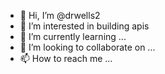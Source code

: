 - 👋 Hi, I’m @drwells2
- 👀 I’m interested in building apis  
- 🌱 I’m currently learning ...
- 💞️ I’m looking to collaborate on ...
- 📫 How to reach me ...

<!---
drwells2/drwells2 is a ✨ special ✨ repository because its `README.md` (this file) appears on your GitHub profile.
You can click the Preview link to take a look at your changes.
--->
